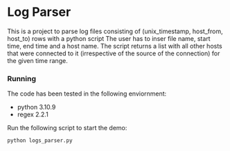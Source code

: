 # Log Parser

This is a project to parse log files consisting of (unix_timestamp, host_from, host_to) rows with a python script
The user has to inser file name, start time, end time and a host name.
The script returns a list with all other hosts that were connected to it 
(irrespective of the source of the connection) for the given time range.

### Running

The code has been tested in the following enviornment:
+ python 3.10.9
+ regex 2.2.1


Run the following script to start the demo:

```
python logs_parser.py
```
